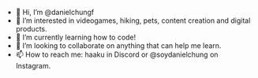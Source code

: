 - 👋 Hi, I’m @danielchungf
- 👀 I’m interested in videogames, hiking, pets, content creation and digital products.
- 🌱 I’m currently learning how to code!
- 💞️ I’m looking to collaborate on anything that can help me learn.
- 📫 How to reach me: haaku in Discord or @soydanielchung on Instagram.

<!---
danielchungf/danielchungf is a ✨ special ✨ repository because its `README.md` (this file) appears on your GitHub profile.
You can click the Preview link to take a look at your changes.
--->
